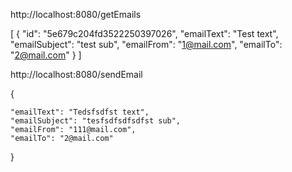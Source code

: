 http://localhost:8080/getEmails

[
    {
        "id": "5e679c204fd3522250397026",
        "emailText": "Test text",
        "emailSubject": "test sub",
        "emailFrom": "1@mail.com",
        "emailTo": "2@mail.com"
    }
]

http://localhost:8080/sendEmail

{
        
    "emailText": "Tedsfsdfst text",
    "emailSubject": "tesfsdfsdfsdfst sub",
    "emailFrom": "111@mail.com",
    "emailTo": "2@mail.com"
}
